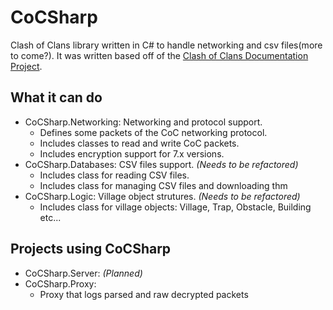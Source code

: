 # CoCSharp
Clash of Clans library written in C# to handle networking and csv files(more to come?). It was written based off of the [Clash of Clans Documentation Project](https://github.com/clanner/cocdp/).

## What it can do
* CoCSharp.Networking: Networking and protocol support.
  * Defines some packets of the CoC networking protocol.
  * Includes classes to read and write CoC packets.
  * Includes encryption support for 7.x versions.
* CoCSharp.Databases: CSV files support. *(Needs to be refactored)*
  * Includes class for reading CSV files.
  * Includes class for managing CSV files and downloading thm
* CoCSharp.Logic: Village object strutures. *(Needs to be refactored)*
  * Includes class for village objects: Village, Trap, Obstacle, Building etc...
  
## Projects using CoCSharp
* CoCSharp.Server: *(Planned)*
* CoCSharp.Proxy:
  * Proxy that logs parsed and raw decrypted packets
